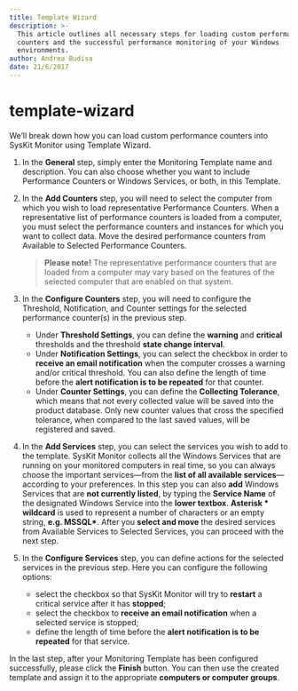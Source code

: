 ```yaml
---
title: Template Wizard
description: >-
  This article outlines all necessary steps for loading custom performance
  counters and the successful performance monitoring of your Windows
  environments.
author: Andrea Budisa
date: 21/6/2017
---
```


# template-wizard

We’ll break down how you can load custom performance counters into SysKit Monitor using Template Wizard.

1. In the **General** step, simply enter the Monitoring Template name and description. You can also choose whether you want to include Performance Counters or Windows Services, or both, in this Template.
2. In the **Add Counters** step, you will need to select the computer from which you wish to load representative Performance Counters. When a representative list of performance counters is loaded from a computer, you must select the performance counters and instances for which you want to collect data. Move the desired performance counters from Available to Selected Performance Counters.

   > **Please note!** The representative performance counters that are loaded from a computer may vary based on the features of the selected computer that are enabled on that system.

3. In the **Configure Counters** step, you will need to configure the Threshold, Notification, and Counter settings for the selected performance counter\(s\) in the previous step.
   * Under **Threshold Settings**, you can define the **warning** and **critical** thresholds and the threshold **state change interval**.
   * Under **Notification Settings**, you can select the checkbox in order to **receive an email notification** when the computer crosses a warning and/or critical threshold. You can also define the length of time before the **alert notification is to be repeated** for that counter.
   * Under **Counter Settings**, you can define the **Collecting Tolerance**, which means that not every collected value will be saved into the product database. Only new counter values that cross the specified tolerance, when compared to the last saved values, will be registered and saved.
4. In the **Add Services** step, you can select the services you wish to add to the template. SysKit Monitor collects all the Windows Services that are running on your monitored computers in real time, so you can always choose the important services—from the **list of all available services**—according to your preferences. In this step you can also **add** Windows Services that are **not currently listed**, by typing the **Service Name** of the designated Windows Service into the **lower textbox**. **Asterisk \* wildcard** is used to represent a number of characters or an empty string, **e.g. MSSQL\***. After you **select and move** the desired services from Available Services to Selected Services, you can proceed with the next step.
5. In the **Configure Services** step, you can define actions for the selected services in the previous step. Here you can configure the following options:
   * select the checkbox so that SysKit Monitor will try to **restart** a critical service after it has **stopped**;
   * select the checkbox to **receive an email notification** when a selected service is stopped;
   * define the length of time before the **alert notification is to be repeated** for that service.

In the last step, after your Monitoring Template has been configured successfully, please click the **Finish** button. You can then use the created template and assign it to the appropriate **computers or computer groups**.

